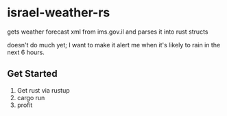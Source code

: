 # israel-weather-rs
gets weather forecast xml from ims.gov.il and parses it into rust structs

doesn't do much yet; I want to make it alert me when it's likely to rain in the next 6 hours.

## Get Started
1. Get rust via rustup
1. cargo run
1. profit
